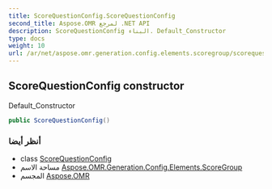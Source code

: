 ```yaml
---
title: ScoreQuestionConfig.ScoreQuestionConfig
second_title: Aspose.OMR لمرجع .NET API
description: ScoreQuestionConfig البناء. Default_Constructor
type: docs
weight: 10
url: /ar/net/aspose.omr.generation.config.elements.scoregroup/scorequestionconfig/scorequestionconfig/
---
```

## ScoreQuestionConfig constructor

Default_Constructor

```csharp
public ScoreQuestionConfig()
```

### أنظر أيضا

* class [ScoreQuestionConfig](../)
* مساحة الاسم [Aspose.OMR.Generation.Config.Elements.ScoreGroup](../../scorequestionconfig/)
* المجسم [Aspose.OMR](../../../)


